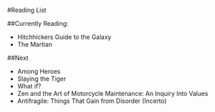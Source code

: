 #Reading List

##Currently Reading:
- Hitchhickers Guide to the Galaxy
- The Martian

##Next
- Among Heroes
- Slaying the Tiger
- What if?
- Zen and the Art of Motorcycle Maintenance: An Inquiry Into Values
- Antifragile: Things That Gain from Disorder (Incerto)
